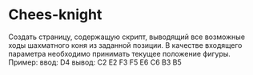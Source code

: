 # Chees-knight
Создать страницу, содержащую скрипт, выводящий все возможные ходы шахматного
коня из заданной позиции. В качестве входящего параметра необходимо принимать
текущее положение фигуры.
Пример:
ввод: D4
вывод: C2 E2 F3 F5 E6 C6 B3 B5
